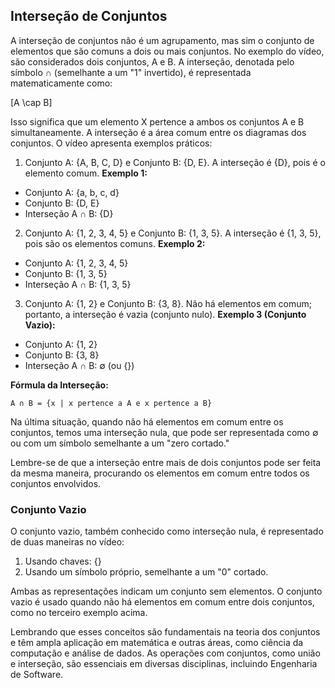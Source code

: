 ## Interseção de Conjuntos

A interseção de conjuntos não é um agrupamento, mas sim o conjunto de elementos que são comuns a dois ou mais conjuntos. No exemplo do vídeo, são considerados dois conjuntos, A e B. A interseção, denotada pelo símbolo ∩ (semelhante a um "1" invertido), é representada matematicamente como:

\[A \cap B\]

Isso significa que um elemento X pertence a ambos os conjuntos A e B simultaneamente. A interseção é a área comum entre os diagramas dos conjuntos. O vídeo apresenta exemplos práticos:

1. Conjunto A: {A, B, C, D} e Conjunto B: {D, E}. A interseção é {D}, pois é o elemento comum.
**Exemplo 1:**
- Conjunto A: {a, b, c, d}
- Conjunto B: {D, E}
- Interseção A ∩ B: {D}

2. Conjunto A: {1, 2, 3, 4, 5} e Conjunto B: {1, 3, 5}. A interseção é {1, 3, 5}, pois são os elementos comuns.
**Exemplo 2:**
- Conjunto A: {1, 2, 3, 4, 5}
- Conjunto B: {1, 3, 5}
- Interseção A ∩ B: {1, 3, 5}

3. Conjunto A: {1, 2} e Conjunto B: {3, 8}. Não há elementos em comum; portanto, a interseção é vazia (conjunto nulo).
**Exemplo 3 (Conjunto Vazio):**
- Conjunto A: {1, 2}
- Conjunto B: {3, 8}
- Interseção A ∩ B: ∅ (ou {})

**Fórmula da Interseção:**
```
A ∩ B = {x | x pertence a A e x pertence a B}
```

Na última situação, quando não há elementos em comum entre os conjuntos, temos uma interseção nula, que pode ser representada como ∅ ou com um símbolo semelhante a um "zero cortado."

Lembre-se de que a interseção entre mais de dois conjuntos pode ser feita da mesma maneira, procurando os elementos em comum entre todos os conjuntos envolvidos.

### Conjunto Vazio

O conjunto vazio, também conhecido como interseção nula, é representado de duas maneiras no vídeo:

1. Usando chaves: {}
2. Usando um símbolo próprio, semelhante a um "0" cortado.

Ambas as representações indicam um conjunto sem elementos. O conjunto vazio é usado quando não há elementos em comum entre dois conjuntos, como no terceiro exemplo acima.

Lembrando que esses conceitos são fundamentais na teoria dos conjuntos e têm ampla aplicação em matemática e outras áreas, como ciência da computação e análise de dados. As operações com conjuntos, como união e interseção, são essenciais em diversas disciplinas, incluindo Engenharia de Software.